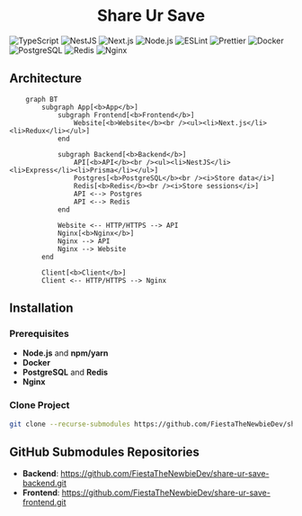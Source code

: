 <h1 align="center">Share Ur Save</h1>

![TypeScript](https://img.shields.io/badge/TypeScript-grey?style=flat-square&logo=typescript)
![NestJS](https://img.shields.io/badge/NestJS-grey?style=flat-square&logo=nestjs)
![Next.js](https://img.shields.io/badge/Next.js-grey?style=flat-square&logo=next.js)
![Node.js](https://img.shields.io/badge/Node.js-grey?style=flat-square&logo=node.js)
![ESLint](https://img.shields.io/badge/ESLint-grey?style=flat-square&logo=eslint)
![Prettier](https://img.shields.io/badge/Prettier-grey?style=flat-square&logo=prettier)
![Docker](https://img.shields.io/badge/Docker-grey?style=flat-square&logo=docker)
![PostgreSQL](https://img.shields.io/badge/PostgreSQL-grey?style=flat-square&logo=postgresql)
![Redis](https://img.shields.io/badge/Redis-grey?style=flat-square&logo=redis)
![Nginx](https://img.shields.io/badge/Nginx-grey?style=flat-square&logo=nginx)

## Architecture

```mermaid
    graph BT
        subgraph App[<b>App</b>]
            subgraph Frontend[<b>Frontend</b>]
                Website[<b>Website</b><br /><ul><li>Next.js</li><li>Redux</li></ul>]
            end

            subgraph Backend[<b>Backend</b>]
                API[<b>API</b><br /><ul><li>NestJS</li><li>Express</li><li>Prisma</li></ul>]
                Postgres[<b>PostgreSQL</b><br /><i>Store data</i>]
                Redis[<b>Redis</b><br /><i>Store sessions</i>]
                API <--> Postgres
                API <--> Redis
            end

            Website <-- HTTP/HTTPS --> API
            Nginx[<b>Nginx</b>]
            Nginx --> API
            Nginx --> Website
        end

        Client[<b>Client</b>]
        Client <-- HTTP/HTTPS --> Nginx
```

## Installation

### Prerequisites

- **Node.js** and **npm/yarn**
- **Docker**
- **PostgreSQL** and **Redis**
- **Nginx**

### Clone Project

```bash
git clone --recurse-submodules https://github.com/FiestaTheNewbieDev/share-ur-save.git
```

## GitHub Submodules Repositories

- **Backend**: https://github.com/FiestaTheNewbieDev/share-ur-save-backend.git
- **Frontend**: https://github.com/FiestaTheNewbieDev/share-ur-save-frontend.git
